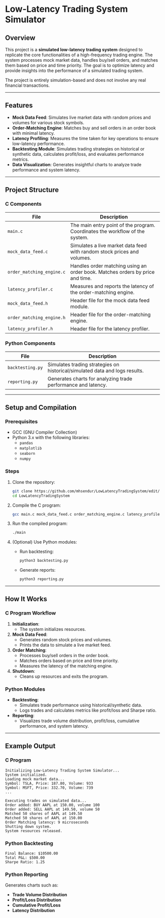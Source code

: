 # **Low-Latency Trading System Simulator**

## **Overview**
This project is a **simulated low-latency trading system** designed to replicate the core functionalities of a high-frequency trading engine. The system processes mock market data, handles buy/sell orders, and matches them based on price and time priority. The goal is to optimize latency and provide insights into the performance of a simulated trading system.

The project is entirely simulation-based and does not involve any real financial transactions.

---

## **Features**
- **Mock Data Feed**: Simulates live market data with random prices and volumes for various stock symbols.
- **Order-Matching Engine**: Matches buy and sell orders in an order book with minimal latency.
- **Latency Profiling**: Measures the time taken for key operations to ensure low-latency performance.
- **Backtesting Module**: Simulates trading strategies on historical or synthetic data, calculates profit/loss, and evaluates performance metrics.
- **Data Visualization**: Generates insightful charts to analyze trade performance and system latency.

---

## **Project Structure**

### **C Components**
| File                     | Description                                                                 |
|--------------------------|-----------------------------------------------------------------------------|
| `main.c`                | The main entry point of the program. Coordinates the workflow of the system. |
| `mock_data_feed.c`      | Simulates a live market data feed with random stock prices and volumes.       |
| `order_matching_engine.c` | Handles order matching using an order book. Matches orders by price and time. |
| `latency_profiler.c`    | Measures and reports the latency of the order-matching engine.                |
| `mock_data_feed.h`      | Header file for the mock data feed module.                                    |
| `order_matching_engine.h` | Header file for the order-matching engine.                                  |
| `latency_profiler.h`    | Header file for the latency profiler.                                         |

### **Python Components**
| File              | Description                                                                 |
|-------------------|-----------------------------------------------------------------------------|
| `backtesting.py`  | Simulates trading strategies on historical/simulated data and logs results. |
| `reporting.py`    | Generates charts for analyzing trade performance and latency.               |

---

## **Setup and Compilation**

### **Prerequisites**
- GCC (GNU Compiler Collection)
- Python 3.x with the following libraries:
  - `pandas`
  - `matplotlib`
  - `seaborn`
  - `numpy`

### **Steps**
1. Clone the repository:
   ```bash
   git clone https://github.com/mhsendur/LowLatencyTradingSystem/edit/main/README.md
   cd LowLatencyTradingSystem
   ```
2. Compile the C program:
   ```bash
   gcc main.c mock_data_feed.c order_matching_engine.c latency_profiler.c -o main
   ```
3. Run the compiled program:
   ```bash
   ./main
   ```

4. (Optional) Use Python modules:
   - Run backtesting:
     ```bash
     python3 backtesting.py
     ```
   - Generate reports:
     ```bash
     python3 reporting.py
     ```

---

## **How It Works**

### **C Program Workflow**
1. **Initialization**:
   - The system initializes resources.
2. **Mock Data Feed**:
   - Generates random stock prices and volumes.
   - Prints the data to simulate a live market feed.
3. **Order Matching**:
   - Processes buy/sell orders in the order book.
   - Matches orders based on price and time priority.
   - Measures the latency of the matching engine.
4. **Shutdown**:
   - Cleans up resources and exits the program.

### **Python Modules**
- **Backtesting**:
  - Simulates trade performance using historical/synthetic data.
  - Logs trades and calculates metrics like profit/loss and Sharpe ratio.
- **Reporting**:
  - Visualizes trade volume distribution, profit/loss, cumulative performance, and system latency.

---

## **Example Output**

### **C Program**
```plaintext
Initializing Low-Latency Trading System Simulator...
System initialized.
Loading mock market data...
Symbol: TSLA, Price: 187.80, Volume: 933
Symbol: MSFT, Price: 332.70, Volume: 739
...

Executing trades on simulated data...
Order added: BUY AAPL at 150.00, volume 100
Order added: SELL AAPL at 149.50, volume 50
Matched 50 shares of AAPL at 149.50
Matched 50 shares of AAPL at 150.00
Order Matching latency: 9 microseconds
Shutting down system.
System resources released.
```

### **Python Backtesting**
```plaintext
Final Balance: $10500.00
Total P&L: $500.00
Sharpe Ratio: 1.25
```

### **Python Reporting**
Generates charts such as:
- **Trade Volume Distribution**
- **Profit/Loss Distribution**
- **Cumulative Profit/Loss**
- **Latency Distribution**
